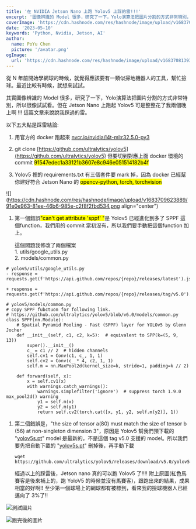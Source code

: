 ```yaml
---
title: '在 NVIDIA Jetson Nano 上跑 Yolov5 上踩的雷!!!'
excerpt: '圖像辨識的 Model 很多，研究了一下，Yolo演算法把圖片分割的方式非常特別，所以很像試試看。但在 Jetson Nano 上跑起 Yolov5 可是整整花了我兩個晚上啊 !!! 這篇文章來說說我踩過的雷。'
coverImage: 'https://cdn.hashnode.com/res/hashnode/image/upload/v1683708139372/6910adc4-ca5f-4efc-8f27-bd58894a7e17.png?w=1600&h=840&fit=crop&crop=entropy&auto=compress,format&format=webp'
date: '2023-05-10'
keywords: 'Python, Nvidia, Jetson, AI'
author:
  name: PoYu Chen
  picture: '/avatar.png'
ogImage: 
  url: 'https://cdn.hashnode.com/res/hashnode/image/upload/v1683708139372/6910adc4-ca5f-4efc-8f27-bd58894a7e17.png?w=1600&h=840&fit=crop&crop=entropy&auto=compress,format&format=webp'
---
```


從 N 年前開始學網球的時候，就覺得應該要有一類似掃地機器人的工具，幫忙撿球。最近比較有時候，就想來試試。

其實圖像辨識的 Model 很多，研究了一下，Yolo演算法把圖片分割的方式非常特別，所以很像試試看。但在 Jetson Nano 上跑起 Yolov5 可是整整花了我兩個晚上啊 !!! 這篇文章來說說我踩過的雷。

以下五大點是踩雷結論:

1. 用官方的 docker 跑起來 [nvcr.io/nvidia/l4t-ml:r32.5.0-py3](http://nvcr.io/nvidia/l4t-ml:r32.5.0-py3)
    
2. git clone [https://github.com/ultralytics/yolov5](https://github.com/ultralytics/yolov5) 但要切到對應上面 docker 環境的commit <mark>91547edec1a33121b3607e8c946e051514182b4f</mark>
    
3. Yolov5 裡的 requirements.txt 有三個套件要 mark 掉，因為 docker 已經幫你建好符合 Jetson Nano 的 <mark>opencv-python, torch, torchvision</mark>
    

![](https://cdn.hashnode.com/res/hashnode/image/upload/v1683709623889/91e0e963-81ee-46b6-985e-c2f8f2fbd534.png align="center")

1. 第一個錯誤<mark>"can't get attribute 'sppf' "</mark>是 Yolov5 已經進化到多了 SPPF 這個function，我們用的 commit 當初沒有，所以我們要手動把這個function 加上。
    
    這個問題我修改了兩個檔案  
    1\. utils/google\_utils.py  
    2\. models/common.py
    

```plaintext
# yolov5/utils/google_utils.py
- response = requests.get(f'https://api.github.com/repos/{repo}/releases/latest').json() 

+ response = requests.get(f'https://api.github.com/repos/{repo}/releases/tag/v5.0').json() 

# yolov5/models/common.py 
# copy SPPF fubctuon for following link.
# https://github.com/ultralytics/yolov5/blob/v6.0/models/common.py
class SPPF(nn.Module):
    # Spatial Pyramid Pooling - Fast (SPPF) layer for YOLOv5 by Glenn Jocher
    def __init__(self, c1, c2, k=5):  # equivalent to SPP(k=(5, 9, 13))
        super().__init__()
        c_ = c1 // 2  # hidden channels
        self.cv1 = Conv(c1, c_, 1, 1)
        self.cv2 = Conv(c_ * 4, c2, 1, 1)
        self.m = nn.MaxPool2d(kernel_size=k, stride=1, padding=k // 2)

    def forward(self, x):
        x = self.cv1(x)
        with warnings.catch_warnings():
            warnings.simplefilter('ignore')  # suppress torch 1.9.0 max_pool2d() warning
            y1 = self.m(x)
            y2 = self.m(y1)
            return self.cv2(torch.cat([x, y1, y2, self.m(y2)], 1))
```

1. 第二個錯誤是，"the size of tensor a(80) must match the size of tensor b (56) at non-singleton dimension 3"，原因是 Yolov5 幫我們預下載的 "[yolov5s.pt](http://yolov5s.pt)" model 是最新的，不是這個 tag v5.0 支援的 model。所以我們要先把自動下載的 "[yolov5s.pt](http://yolov5s.pt)" 刪掉後，再手動下載
    
    ```plaintext
    wget https://github.com/ultralytics/yolov5/releases/download/v5.0/yolov5s.pt
    ```
    
    經過以上的踩雷後，Jetson nano 真的可以跑 Yolov5 了!!!! 附上原圖(紅色馬賽客是後來補上的，跑 YoloV5 的時候並沒有馬賽客)，跟跑出來的結果，成果相當的好啊!! 至少第一個球場上的網球都有被標到，看來我的撿球機器人已經邁向了 3%了!!
    

![測試圖片](https://cdn.hashnode.com/res/hashnode/image/upload/v1683710132655/62c5c439-ffd6-42f0-b782-28584cb546dd.jpeg)

![跑完後的圖片](https://cdn.hashnode.com/res/hashnode/image/upload/v1683710156035/e30fd96d-52bf-4e15-97c0-557732f732f0.jpeg)